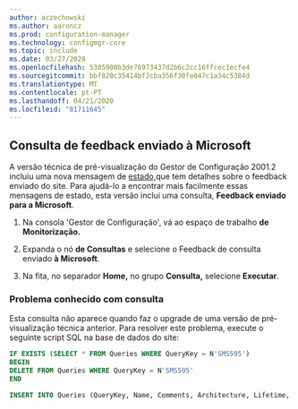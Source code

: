 ```yaml
---
author: aczechowski
ms.author: aaroncz
ms.prod: configuration-manager
ms.technology: configmgr-core
ms.topic: include
ms.date: 03/27/2020
ms.openlocfilehash: 5305900b3de76973437d2b6c2cc16ffcec1ecfe4
ms.sourcegitcommit: bbf820c35414bf2cba356f30fe047c1a34c5384d
ms.translationtype: MT
ms.contentlocale: pt-PT
ms.lasthandoff: 04/21/2020
ms.locfileid: "81711645"
---
```

## <a name="query-for-feedback-sent-to-microsoft"></a><a name="bkmk_smile"></a>Consulta de feedback enviado à Microsoft

<!--6488450-->

A versão técnica de pré-visualização do Gestor de Configuração 2001.2 incluiu uma nova mensagem de [estado,](../../technical-preview-2001-2.md#bkmk_sendsmile)que tem detalhes sobre o feedback enviado do site. Para ajudá-lo a encontrar mais facilmente essas mensagens de estado, esta versão inclui uma consulta, **Feedback enviado para a Microsoft**.

1. Na consola 'Gestor de Configuração', vá ao espaço de trabalho **de Monitorização.**

1. Expanda o nó **de Consultas** e selecione o Feedback de consulta enviado **à Microsoft**.

1. Na fita, no separador **Home,** no grupo **Consulta,** selecione **Executar**.

### <a name="known-issue-with-query"></a>Problema conhecido com consulta

Esta consulta não aparece quando faz o upgrade de uma versão de pré-visualização técnica anterior. Para resolver este problema, execute o seguinte script SQL na base de dados do site:

```sql
IF EXISTS (SELECT * FROM Queries WHERE QueryKey = N'SMS595')
BEGIN
DELETE FROM Queries WHERE QueryKey = N'SMS595'
END

INSERT INTO Queries (QueryKey, Name, Comments, Architecture, Lifetime, WQL) VALUES ('SMS595', N'Feedback sent to Microsoft', N'Configuration Manager feedback sent to Microsoft for this hierarchy.', 'SMS_StatusMessage', 1, 'select stat.*, ins.*, att1.*, stat.Time from  SMS_StatusMessage as stat left join SMS_StatMsgInsStrings as ins on ins.RecordID = stat.RecordID left join SMS_StatMsgAttributes as att1 on att1.RecordID = stat.RecordID where stat.Time >= ##PRM:SMS_StatusMessage.Time## and (stat.MessageID = 53900 or stat.MessageID = 53901) order by stat.Time DESC')
```
